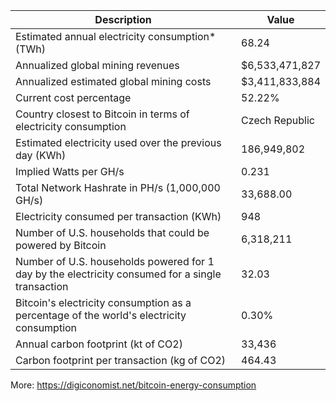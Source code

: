 <style>
.reveal table{
    font-size: medium;
}
</style>

Description | Value
--- | ---
Estimated annual electricity consumption* (TWh) | 68.24
Annualized global mining revenues | $6,533,471,827
Annualized estimated global mining costs | $3,411,833,884
Current cost percentage | 52.22%
Country closest to Bitcoin in terms of electricity consumption | Czech Republic
Estimated electricity used over the previous day (KWh) | 186,949,802
Implied Watts per GH/s | 0.231
Total Network Hashrate in PH/s (1,000,000 GH/s) | 33,688.00
Electricity consumed per transaction (KWh) | 948
Number of U.S. households that could be powered by Bitcoin | 6,318,211
Number of U.S. households powered for 1 day by the electricity consumed for a single transaction | 32.03
Bitcoin's electricity consumption as a percentage of the world's electricity consumption | 0.30%
Annual carbon footprint (kt of CO2) | 33,436
Carbon footprint per transaction (kg of CO2) | 464.43

More: <a href="https://digiconomist.net/bitcoin-energy-consumption" target="_blank">https://digiconomist.net/bitcoin-energy-consumption</a> 